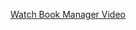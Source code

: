 [Watch Book Manager Video](https://drive.google.com/file/d/1BQ6GvqqkgheOuhYpq8MOFNnYVQZ8E9Gj/view?usp=drive_link)